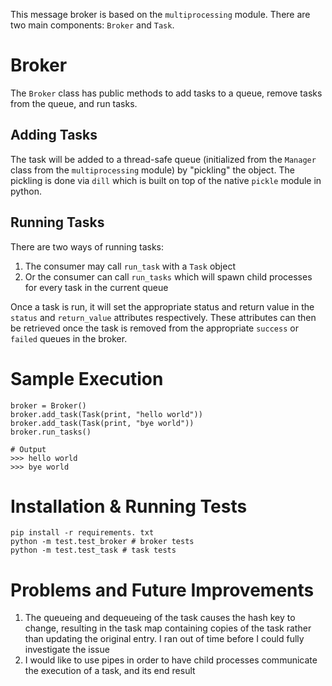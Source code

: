This message broker is based on the `multiprocessing` module. There are two main components: `Broker` and `Task`.

# Broker

The `Broker` class has public methods to add tasks to a queue, remove tasks from the queue, and run tasks.

## Adding Tasks

The task will be added to a thread-safe queue (initialized from the `Manager` class from the `multiprocessing` module) by "pickling" the object. The pickling is done via `dill` which is built on top of the native `pickle` module in python.

## Running Tasks

There are two ways of running tasks:
1. The consumer may call `run_task` with a `Task` object
2. Or the consumer can call `run_tasks` which will spawn child processes for every task in the current queue

Once a task is run, it will set the appropriate status and return value in the `status` and `return_value` attributes respectively. These attributes can then be retrieved once the task is removed from the appropriate `success` or `failed` queues in the broker.

# Sample Execution

```
broker = Broker()
broker.add_task(Task(print, "hello world"))
broker.add_task(Task(print, "bye world"))
broker.run_tasks()

# Output
>>> hello world
>>> bye world
```

# Installation & Running Tests
```
pip install -r requirements. txt
python -m test.test_broker # broker tests
python -m test.test_task # task tests
```

# Problems and Future Improvements
1. The queueing and dequeueing of the task causes the hash key to change, resulting in the task map containing copies of the task rather than updating the original entry. I ran out of time before I could fully investigate the issue
2. I would like to use pipes in order to have child processes communicate the execution of a task, and its end result

